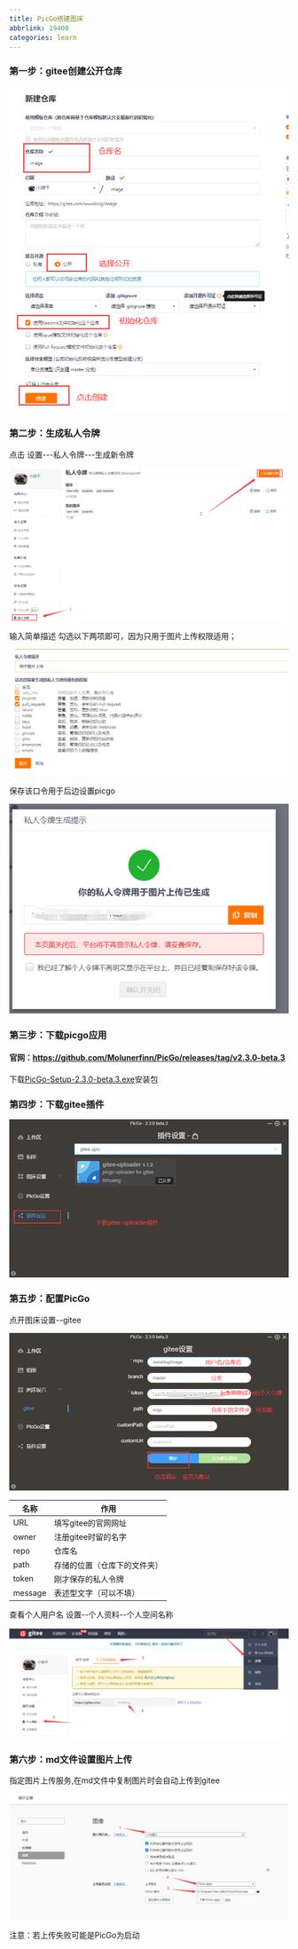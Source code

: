 ```yaml
---
title: PicGo搭建图床
abbrlink: 19408
categories: learn
---
```




### 第一步：gitee创建公开仓库

![image-20201214121912632](https://raw.githubusercontent.com/prank-xcw/images/master/imgs/20201214121912.png)



### 第二步：生成私人令牌

点击  设置---私人令牌---生成新令牌

![image-20201214143341379](https://raw.githubusercontent.com/prank-xcw/images/master/imgs/20201214143341.png)



输入简单描述 勾选以下两项即可，因为只用于图片上传权限适用；

![image-20201214143611087](https://raw.githubusercontent.com/prank-xcw/images/master/imgs/20201214143611.png)

保存该口令用于后边设置picgo

![image-20201214143727494](https://raw.githubusercontent.com/prank-xcw/images/master/imgs/20201214143727.png)



### 第三步：下载picgo应用

#### 官网：https://github.com/Molunerfinn/PicGo/releases/tag/v2.3.0-beta.3



下载[PicGo-Setup-2.3.0-beta.3.exe](https://github.com/Molunerfinn/PicGo/releases/download/v2.3.0-beta.3/PicGo-Setup-2.3.0-beta.3.exe)安装包





### 第四步：下载gitee插件

![image-20201214151227012](https://raw.githubusercontent.com/prank-xcw/images/master/imgs/20201214151227.png)



### 第五步：配置PicGo

点开图床设置--gitee

![image-20201214152223646](https://raw.githubusercontent.com/prank-xcw/images/master/imgs/20201214152223.png)


| 名称    | 作用                         |
| ------- | ---------------------------- |
| URL     | 填写gitee的官网网址          |
| owner   | 注册gitee时留的名字          |
| repo    | 仓库名                       |
| path    | 存储的位置（仓库下的文件夹） |
| token   | 刚才保存的私人令牌           |
| message | 表述型文字（可以不填）       |







查看个人用户名  设置--个人资料--个人空间名称

![image-20201214153147487](https://raw.githubusercontent.com/prank-xcw/images/master/imgs/20201214153147.png)





### 第六步：md文件设置图片上传

指定图片上传服务,在md文件中复制图片时会自动上传到gitee

![image-20201214155035769](https://raw.githubusercontent.com/prank-xcw/images/master/imgs/20201214155035.png)





注意：若上传失败可能是PicGo为启动









